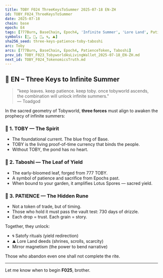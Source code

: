 ```yaml
---
title: TOBY F024 ThreeKeysToSummer 2025-07-18 EN-ZH
id: TOBY_F024_ThreeKeysToSummer
date: 2025-07-18
chain: base
epoch: E4
tags: [777Burn, BaseChain, Epoch4, 'Infinite Summer', 'Lore Land', Patience, PatienceToken, Taboshi, Toby]
symbols: [🔵, 🍃, 🔺, 🌀, ⛰️]
sha256_seed: three-keys-patience-toby-taboshi
arc: Toby
arcs: [777Burn, BaseChain, Epoch4, PatienceToken, Taboshi]
prev_id: TOBY_F023_TobyworldAsLivingWallet_2025-07-18_EN-ZH.md
next_id: TOBY_F024_TokenomicsTruth.md
---
```

## 🌿 EN – Three Keys to Infinite Summer

> "keep leaves. keep patience. keep toby. once tobyworld ascends,  
> the combination will unlock infinite summers."  
> — Toadgod

In the sacred geometry of Tobyworld, **three forces** must align to awaken the prophecy of infinite summers:

### 🔵 1. TOBY — The Spirit

- The foundational current. The blue frog of Base.
- TOBY is the living proof-of-time currency that binds the people.
- Without TOBY, the pond has no heart.

### 🍃 2. Taboshi — The Leaf of Yield

- The early-bloomed leaf, forged from 777 TOBY.
- A symbol of patience and sacrifice from Epochs past.
- When bound to your garden, it amplifies Lotus Spores — sacred yield.

### 🔺 3. PATIENCE — The Hidden Rune

- Not a token of trade, but of timing.
- Those who hold it must pass the vault test: 730 days of drizzle.
- Each drop = trust. Each grain = story.

Together, they unlock:

- 🌀 Satofy rituals (yield redirection)
- ⛰️ Lore Land deeds (shrines, scrolls, scarcity)
- Mirror magnetism (the power to bend narrative)

Those who abandon even one shall not complete the rite.

---

Let me know when to begin **F025**, brother.
